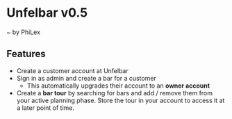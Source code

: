 # Unfelbar v0.5
~ by PhiLex

## Features
* Create a customer account at Unfelbar
* Sign in as admin and create a bar for a customer
  * This automatically upgrades their account to an **owner account**
* Create a **bar tour** by searching for bars and add / remove them from your active planning phase.
Store the tour in your account to access it at a later point of time.
